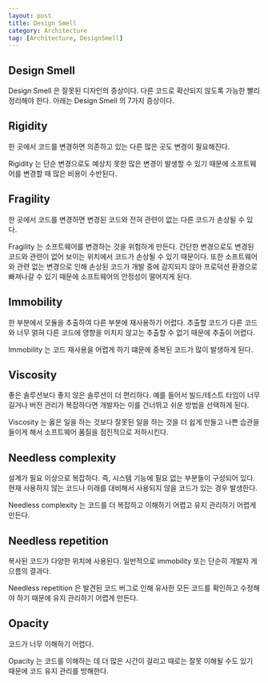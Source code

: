 ```yaml
---
layout: post
title: Design Smell
category: Architecture
tag: [Architecture, DesignSmell]
---
```


## Design Smell
Design Smell 은 잘못된 디자인의 증상이다. 다른 코드로 확산되지 않도록 가능한 빨리 정리해야 한다. 아래는 Design Smell 의 7가지 증상이다.


## Rigidity
한 곳에서 코드를 변경하면 의존하고 있는 다른 많은 곳도 변경이 필요해진다.

Rigidity 는 단순 변경으로도 예상치 못한 많은 변경이 발생할 수 있기 때문에 소프트웨어를 변경할 때 많은 비용이 수반된다.


## Fragility
한 곳에서 코드를 변경하면 변경된 코드와 전혀 관련이 없는 다른 코드가 손상될 수 있다.

Fragility 는 소프트웨어를 변경하는 것을 위험하게 만든다. 간단한 변경으로도 변경된 코드와 관련이 없어 보이는 위치에서 코드가 손상될 수 있기 때문이다. 또한 소프트웨어와 관련 없는 변경으로 인해 손상된 코드가 개발 중에 감지되지 않아 프로덕션 환경으로 빠져나갈 수 있기 때문에 소프트웨어의 안정성이 떨어지게 된다.


## Immobility
한 부분에서 모듈을 추출하여 다른 부분에 재사용하기 어렵다. 추출할 코드가 다른 코드와 너무 얽혀 다른 코드에 영향을 미치지 않고는 추출할 수 없기 때문에 추출이 어렵다.

Immobility 는 코드 재사용을 어렵게 하기 떄문에 중복된 코드가 많이 발생하게 된다.


## Viscosity
좋은 솔루션보다 좋지 않은 솔루션이 더 편리하다. 예를 들어서 빌드/테스트 타임이 너무 길거나 버전 관리가 복잡하다면 개발자는 이를 건너뛰고 쉬운 방법을 선택하게 된다.

Viscosity 는 옳은 일을 하는 것보다 잘못된 일을 하는 것을 더 쉽게 만들고 나쁜 습관을 들이게 해서 소프트웨어 품질을 점진적으로 저하시킨다.


## Needless complexity
설계가 필요 이상으로 복잡하다. 즉, 시스템 기능에 필요 없는 부분들이 구성되어 있다. 현재 사용하지 않는 코드나 미래를 대비해서 사용되지 않을 코드가 있는 경우 발생한다.

Needless complexity 는 코드를 더 복잡하고 이해하기 어렵고 유지 관리하기 어렵게 만든다.


## Needless repetition
복사된 코드가 다양한 위치에 사용된다. 일반적으로 immobility 또는 단순히 개발자 게으름의 결과다.

Needless repetition 은 발견된 코드 버그로 인해 유사한 모든 코드를 확인하고 수정해야 하기 때문에 유지 관리하기 어렵게 만든다. 


## Opacity
코드가 너무 이해하기 어렵다. 

Opacity 는 코드를 이해하는 데 더 많은 시간이 걸리고 때로는 잘못 이해될 수도 있기 때문에 코드 유지 관리를 방해한다.